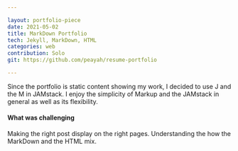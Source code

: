 ```yaml
---

layout: portfolio-piece
date: 2021-05-02
title: MarkDown Portfolio
tech: Jekyll, MarkDown, HTML
categories: web
contribution: Solo
git: https://github.com/peayah/resume-portfolio

---
```


Since the portfolio is static content showing my work, I decided to use J and the M in JAMstack. I enjoy the simplicity of Markup and the JAMstack in general as well as its flexibility.

#### What was challenging
Making the right post display on the right pages. Understanding the how the MarkDown and the HTML mix.

